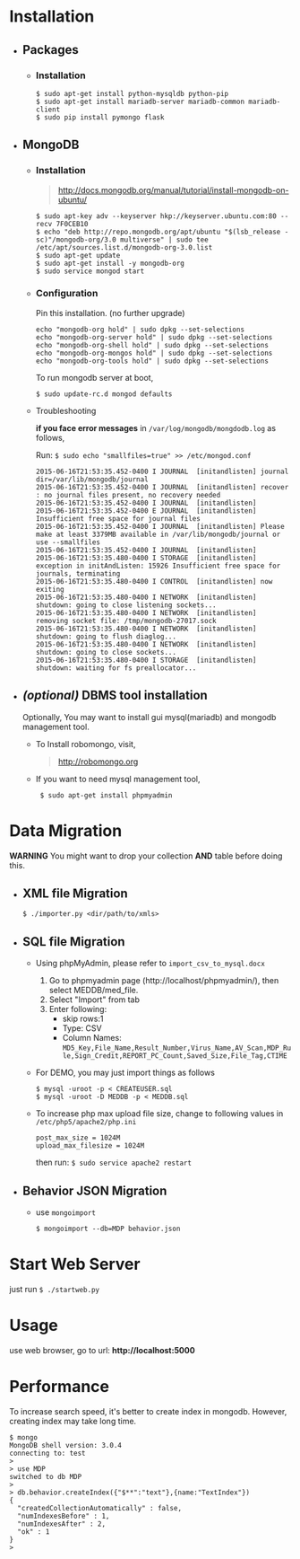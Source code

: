 # Installation

  - ## Packages
    - ### Installation

      ```
      $ sudo apt-get install python-mysqldb python-pip
      $ sudo apt-get install mariadb-server mariadb-common mariadb-client
      $ sudo pip install pymongo flask
      ```

  - ## MongoDB 
    - ### Installation

      > http://docs.mongodb.org/manual/tutorial/install-mongodb-on-ubuntu/
  
      ```
      $ sudo apt-key adv --keyserver hkp://keyserver.ubuntu.com:80 --recv 7F0CEB10
      $ echo "deb http://repo.mongodb.org/apt/ubuntu "$(lsb_release -sc)"/mongodb-org/3.0 multiverse" | sudo tee /etc/apt/sources.list.d/mongodb-org-3.0.list
      $ sudo apt-get update
      $ sudo apt-get install -y mongodb-org
      $ sudo service mongod start
      ```

    - ### Configuration
      Pin this installation. (no further upgrade)
        ```
        echo "mongodb-org hold" | sudo dpkg --set-selections
        echo "mongodb-org-server hold" | sudo dpkg --set-selections
        echo "mongodb-org-shell hold" | sudo dpkg --set-selections
        echo "mongodb-org-mongos hold" | sudo dpkg --set-selections
        echo "mongodb-org-tools hold" | sudo dpkg --set-selections
        ```

      To run mongodb server at boot,

        `$ sudo update-rc.d mongod defaults`

    - Troubleshooting

      **if you face error messages** in `/var/log/mongodb/mongdodb.log` as follows,

      Run: `$ sudo echo "smallfiles=true" >> /etc/mongod.conf`

      ```
      2015-06-16T21:53:35.452-0400 I JOURNAL  [initandlisten] journal dir=/var/lib/mongodb/journal
      2015-06-16T21:53:35.452-0400 I JOURNAL  [initandlisten] recover : no journal files present, no recovery needed
      2015-06-16T21:53:35.452-0400 I JOURNAL  [initandlisten]
      2015-06-16T21:53:35.452-0400 E JOURNAL  [initandlisten] Insufficient free space for journal files
      2015-06-16T21:53:35.452-0400 I JOURNAL  [initandlisten] Please make at least 3379MB available in /var/lib/mongodb/journal or use --smallfiles
      2015-06-16T21:53:35.452-0400 I JOURNAL  [initandlisten]
      2015-06-16T21:53:35.480-0400 I STORAGE  [initandlisten] exception in initAndListen: 15926 Insufficient free space for journals, terminating
      2015-06-16T21:53:35.480-0400 I CONTROL  [initandlisten] now exiting
      2015-06-16T21:53:35.480-0400 I NETWORK  [initandlisten] shutdown: going to close listening sockets...
      2015-06-16T21:53:35.480-0400 I NETWORK  [initandlisten] removing socket file: /tmp/mongodb-27017.sock
      2015-06-16T21:53:35.480-0400 I NETWORK  [initandlisten] shutdown: going to flush diaglog...
      2015-06-16T21:53:35.480-0400 I NETWORK  [initandlisten] shutdown: going to close sockets...
      2015-06-16T21:53:35.480-0400 I STORAGE  [initandlisten] shutdown: waiting for fs preallocator...
      ```

  - ## _(optional)_ DBMS tool installation
  
    Optionally, You may want to install gui mysql(mariadb) and mongodb management tool.

    - To Install robomongo, visit,
       > http://robomongo.org
    
    - If you want to need mysql management tool, 

       ` $ sudo apt-get install phpmyadmin`


# Data Migration
**WARNING** You might want to drop your collection **AND** table before doing this.
  * ## XML file Migration
    `$ ./importer.py <dir/path/to/xmls>`


  * ## SQL file Migration
    - Using phpMyAdmin, please refer to `import_csv_to_mysql.docx`
      1. Go to phpmyadmin page (http://localhost/phpmyadmin/), then select MEDDB/med_file.
      2. Select "Import" from tab
      3. Enter following:
         * skip rows:1
         * Type: CSV
         * Column Names: `MD5_Key,File_Name,Result_Number,Virus_Name,AV_Scan,MDP_Rule,Sign_Credit,REPORT_PC_Count,Saved_Size,File_Tag,CTIME`

    - For DEMO, you may just import things as follows
      ```
      $ mysql -uroot -p < CREATEUSER.sql
      $ mysql -uroot -D MEDDB -p < MEDDB.sql
      ```
    - To increase php max upload file size, change to following values in `/etc/php5/apache2/php.ini` 
      ```
      post_max_size = 1024M
      upload_max_filesize = 1024M
      ```
      then run: `$ sudo service apache2 restart`

 * ## Behavior JSON Migration
    - use `mongoimport`
      ```
      $ mongoimport --db=MDP behavior.json
      ```


# Start Web Server
just run `$ ./startweb.py`


# Usage
use web browser, go to url: **http://localhost:5000**

# Performance
To increase search speed, it's better to create index in mongodb.
However, creating index may take long time.

```
$ mongo
MongoDB shell version: 3.0.4
connecting to: test
> 
> use MDP
switched to db MDP
>
> db.behavior.createIndex({"$**":"text"},{name:"TextIndex"})
{
  "createdCollectionAutomatically" : false,
  "numIndexesBefore" : 1,
  "numIndexesAfter" : 2,
  "ok" : 1
}
> 

```
